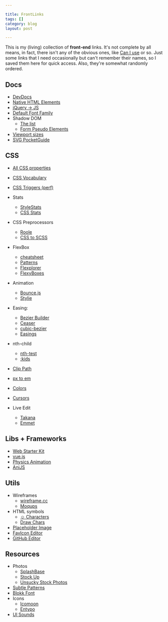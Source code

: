 ```yaml
---

title: FrontLinks
tags: []
category: blog
layout: post

---
```


This is my (living) collection of __front-end__ links. It's not complete by all means, in fact, there isn't any of the obvious ones, like [Can I use](http://caniuse.com) or so. Just some links that I need occasionally but can't remember their names, so I saved them here for quick access. Also, they're somewhat randomly ordered.


## Docs

* [DevDocs](http://devdocs.io/)
* [Native HTML Elements](http://nativeformelements.com/)
* [jQuery -> JS](http://youmightnotneedjquery.com/)
* [Default Font Family](http://fontfamily.io/)
* Shadow DOM
  - [The list](https://gist.github.com/3759334)
  - [Form Pseudo Elements](http://tjvantoll.com/2013/04/15/list-of-pseudo-elements-to-style-form-controls/)
* [Viewport sizes](http://viewportsizes.com/)
* [SVG PocketGuide](https://github.com/jonitrythall/svgpocketguide/blob/master/svgpocketguide.md)


## CSS

* [All CSS properties](http://ref.openweb.io/CSS/)
* [CSS Vocabulary](http://pumpula.net/p/apps/css-vocabulary/)
* [CSS Triggers (perf)](http://csstriggers.com/)

* Stats
  - [StyleStats](http://stylestats.org/)
  - [CSS Stats](http://cssstats.com/)

* CSS Preprocessors
  - [Roole](http://roole.org/)
  - [CSS to SCSS](http://sebastianpontow.de/css2compass/)

* FlexBox
  - [cheatsheet](http://jonibologna.com/flexbox-cheatsheet/)
  - [Patterns](http://webkit-flex.atomeye.com/)
  - [Flexplorer](http://bennettfeely.com/flexplorer/)
  - [FlexyBoxes](http://the-echoplex.net/flexyboxes/)

* Animation
  - [Bounce.js](http://bouncejs.com/)
  - [Stylie](http://jeremyckahn.github.io/stylie/)

* Easing:
  - [Bezier Builder](http://www.roblaplaca.com/examples/bezierBuilder/)
  - [Ceaser](http://matthewlein.com/ceaser/)
  - [cubic-bezier](http://cubic-bezier.com/)
  - [Easings](http://easings.net/)

* nth-child
  - [nth-test](http://nth-test.com/)
  - [:kids](http://codepen.io/RadLikeWhoa/full/cAJEo#tool)

* [Clip Path](http://bennettfeely.com/clippy/)
* [px to em](http://matthewkosloski.me/labs/pixem/)
* [Colors](http://briangrinstead.com/colorstash/)
* [Cursors](http://chrisnager.github.io/cursors/)
* Live Edit
  - [Takana](http://usetakana.com/)
  - [Emmet](http://livestyle.emmet.io/)


## Libs + Frameworks

* [Web Starter Kit](https://developers.google.com/web/starter-kit/)
* [vue.js](http://vuejs.org/)
* [Physics Animation](http://impulse.luster.io/)
* [AniJS](http://anijs.github.io/)


## Utils

* Wireframes
  * [wireframe.cc](http://wireframe.cc/)
  * [Moqups](https://moqups.com/)
* HTML symbols
  * [☺ Characters](http://copypastecharacter.com/)
  * [Draw Chars](http://shapecatcher.com/)
* [Placeholder Image](http://placehold.it/)
* [FavIcon Editor](http://www.xiconeditor.com/)
* [GitHub Editor](http://prose.io/)

## Resources
* Photos
  - [SplashBase](http://www.splashbase.co/)
  - [Stock Up](http://www.sitebuilderreport.com/stock-up)
  - [Unsucky Stock Photos](https://medium.com/design-ux/62ae4bcbe01b)
* [Subtle Patterns](http://subtlepatterns.com/)
* [Blokk Font](http://blokkfont.com)
* Icons
  - [Icomoon](http://icomoon.io/app/)
  - [Entypo](http://entypo.com/characters/)
* [UI Sounds](https://soundkit.io/)
